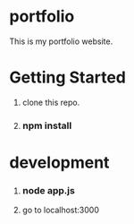 # portfolio
This is my portfolio website.

# Getting Started
1) clone this repo.
2) ### npm install

# development
1) ### node app.js
2) go to localhost:3000
